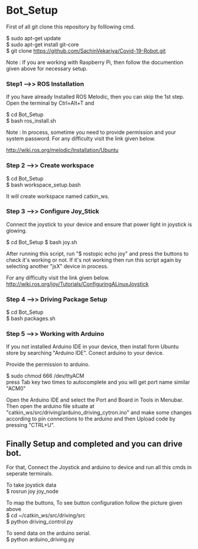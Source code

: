 # Bot_Setup

First of all git clone this repository by folllowing cmd.

$ sudo apt-get update \
$ sudo apt-get install git-core \
$ git clone https://github.com/SachinVekariya/Covid-19-Robot.git 

Note : If you are working with Raspberry Pi, then follow the documention given above for necessary setup.

### Step1 -->> ROS Installation

If you have already Installed ROS Melodic, then you can skip the 1st step.
Open the terminal by Ctrl+Alt+T and 

$ cd Bot_Setup \
$ bash ros_install.sh 

Note : In process, sometime you need to provide permission and your system password.
For any difficulty visit the link given below.

http://wiki.ros.org/melodic/Installation/Ubuntu

### Step 2 -->> Create workspace

$ cd Bot_Setup \
$ bash workspace_setup.bash 

It will create workspace named catkin_ws.

### Step 3 -->> Configure Joy_Stick

Connect the joystick to your device and ensure that power light in joystick is glowing.

$ cd Bot_Setup
$ bash joy.sh

After running this script, run "$ rostopic echo joy" and press the buttons to check it's working or not.
If it's not working then run this script again by selecting another "jsX" device in process.

For any difficulty visit the link given below. \
http://wiki.ros.org/joy/Tutorials/ConfiguringALinuxJoystick

### Step 4 -->> Driving Package Setup

$ cd Bot_Setup \
$ bash packages.sh  

### Step 5 -->> Working with Arduino

If you not installed Arduino IDE in your device, then install form Ubuntu store by searching "Arduino IDE".
Conect arduino to your device.

Provide the permission to arduino.

$ sudo chmod 666 /dev/ttyACM   
press Tab key two times to autocomplete and you will get port name similar "ACM0"

Open the Arduino IDE and select the Port and Board in Tools in Menubar. \
Then open the arduino file situate at "catkin_ws/src/driving/arduino_driving_cytron.ino" and make some changes according to pin connections to the arduino and then Upload code by pressing "CTRL+U".


## Finally Setup and completed and you can drive bot.

For that,
Connect the Joystick and arduino to device and run all this cmds in seperate terminals.

To take joystick data \
$ rosrun joy joy_node 

To map the buttons, To see button configuration follow the picture given above \
$ cd ~/catkin_ws/src/driving/src \
$ python driving_control.py 

To send data on the arduino serial. \
$ python arduino_driving.py  

